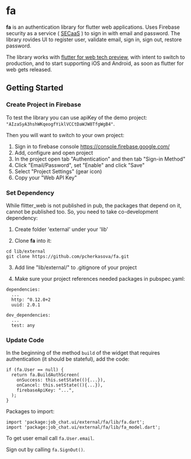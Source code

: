 # fa
**fa** is an authentication library for flutter web applications. 
Uses Firebase security as a service 
( [SECaaS]( https://en.wikipedia.org/wiki/Security_as_a_service) ) to sign in with email and password.
The library rovides UI to register user, validate email, sign in, sign out, restore password.

The library works with [flutter for web tech preview](https://github.com/flutter/flutter_web),
 with intent to switch to production, and to start supporting iOS and Android, 
as soon as flutter for web gets released.

## Getting Started

### Create Project in Firebase
To test the library you can use apiKey of the demo project:   
`"AIzaSyA3hshWKqeogfYiklVCCtDaWJW8TfgWgB4"`.

Then you will want to switch to your own project:

1. Sign in to firebase console https://console.firebase.google.com/
1. Add, configure and open project
1. In the project open tab "Authentication" and then tab "Sign-in Method"
1. Click "Email/Password", set "Enable" and click "Save"
1. Select "Project Settings" (gear icon)
1. Copy your "Web API Key"
	
### Set Dependency
While flitter_web is not published in pub, the packages that depend on it, cannot be published too. 
So, you need to take co-development dependency:

1. Create folder 'external' under your 'lib'


1. Clone **fa** into it:
```
cd lib/external
git clone https://github.com/pcherkasova/fa.git
```
3. Add line "lib/external/" to .gitignore of your project

4. Make sure your project references needed packages in pubspec.yaml:
```
dependencies:
  ...
  http: ^0.12.0+2
  uuid: 2.0.1

dev_dependencies:
  ...
  test: any
```

### Update Code

In the beginning of the method `build` of the widget that requires 
authentication (it should be stateful), add the code:
```
if (fa.User == null) {
  return fa.BuildAuthScreen(
    onSuccess: this.setState((){...}),
    onCancel: this.setState((){...}),
    firebaseApiKey: "...",
  );
}
```


Packages to import:
```
import 'package:job_chat.ui/external/fa/lib/fa.dart';
import 'package:job_chat.ui/external/fa/lib/fa_model.dart';
```


To get user email call `fa.User.email`. 

Sign out by calling `fa.SignOut()`.
 



